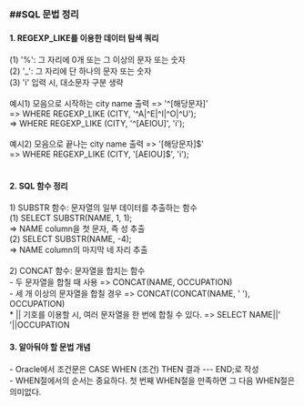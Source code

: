 <h3>##SQL 문법 정리</h3>
<h4>1. REGEXP_LIKE를 이용한 데이터 탐색 쿼리</h4>
(1) '%': 그 자리에 0개 또는 그 이상의 문자 또는 숫자<br>
(2) '_': 그 자리에 단 하나의 문자 또는 숫자<br>  
(3) 'i' 입력 시, 대소문자 구분 생략<br>
<br>  
예시1) 모음으로 시작하는 city name 출력 => '^[해당문자]'<br>
	=> WHERE REGEXP_LIKE (CITY, '^A|^E|^I|^O|^U');<br>
	=> WHERE REGEXP_LIKE (CITY, '^[AEIOU]', 'i');<br><br>   
예시2) 모음으로 끝나는 city name 출력 => '[해당문자]$'<br>
	=> WHERE REGEXP_LIKE (CITY, '[AEIOU]$', 'i');<br>
<br>
<h4>2. SQL 함수 정리</h4>
1) SUBSTR 함수: 문자열의 일부 데이터를 추출하는 함수<br/>  
	(1) SELECT SUBSTR(NAME, 1, 1);<br>
		=> NAME column을 첫 문자, 즉 성 추출<br>  
	(2) SELECT SUBSTR(NAME, -4);<br>
		=> NAME column의 마지막 네 자리 추출<br>
<br>
2) CONCAT 함수: 문자열을 합치는 함수<br/>
	- 두 문자열을 합칠 때 사용 => CONCAT(NAME, OCCUPATION)<br>
	- 세 개 이상의 문자열을 합칠 경우 => CONCAT(CONCAT(NAME, ' '), OCCUPATION)<br>
	* || 기호를 이용할 시, 여러 문자열을 한 번에 합칠 수 있다.
		=> SELECT NAME||' '||OCCUPATION
<br>
<h4>3. 알아둬야 할 문법 개념</h4>  
- Oracle에서 조건문은 CASE WHEN (조건) THEN 결과 --- END;로 작성<br>
- WHEN절에서의 순서는 중요하다. 첫 번째 WHEN절을 만족하면 그 다음 WHEN절은 의미없다.<br>